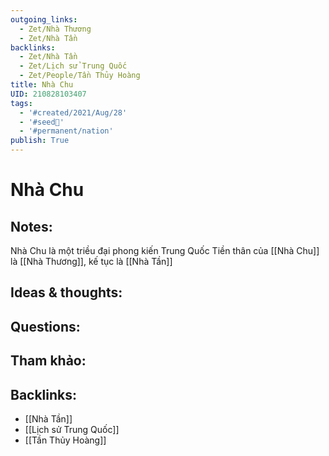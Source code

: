 ```yaml
---
outgoing_links:
  - Zet/Nhà Thương
  - Zet/Nhà Tần
backlinks:
  - Zet/Nhà Tần
  - Zet/Lịch sử Trung Quốc
  - Zet/People/Tần Thủy Hoàng
title: Nhà Chu
UID: 210828103407
tags:
  - '#created/2021/Aug/28'
  - '#seed🥜'
  - '#permanent/nation'
publish: True
---
```

# Nhà Chu

## Notes:
Nhà Chu là một triều đại phong kiến Trung Quốc
Tiền thân của [[Nhà Chu]] là [[Nhà Thương]], kế tục là [[Nhà Tần]]

## Ideas & thoughts:

## Questions:

## Tham khảo:
## Backlinks:
- [[Nhà Tần]]
- [[Lịch sử Trung Quốc]]
- [[Tần Thủy Hoàng]]
